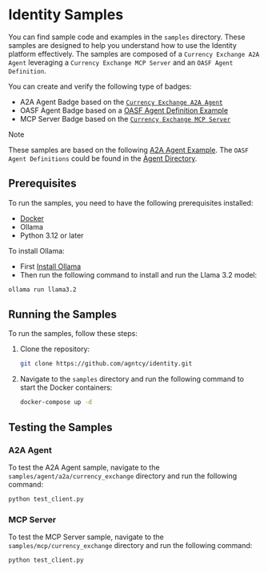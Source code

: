 # Identity Samples

You can find sample code and examples in the `samples` directory.
These samples are designed to help you understand how to use the Identity platform effectively.
The samples are composed of a `Currency Exchange A2A Agent` leveraging a `Currency Exchange MCP Server` and an `OASF Agent Definition`.

You can create and verify the following type of badges:

- A2A Agent Badge based on the [`Currency Exchange A2A Agent`](agent/a2a)
- OASF Agent Badge based on a [OASF Agent Definition Example](agent/oasf)
- MCP Server Badge based on the [`Currency Exchange MCP Server`](mcp)

> [!NOTE]
> These samples are based on the following [A2A Agent Example](https://github.com/google/A2A/blob/main/samples/python/agents/langgraph).
> The `OASF Agent Definitions` could be found in the [Agent Directory](https://hub.agntcy.org/explore).

## Prerequisites

To run the samples, you need to have the following prerequisites installed:

- [Docker](https://docs.docker.com/engine/install/)
- Ollama
- Python 3.12 or later

To install Ollama:

- First [Install Ollama](https://ollama.com/download)
- Then run the following command to install and run the Llama 3.2 model:

```bash
ollama run llama3.2
```

## Running the Samples

To run the samples, follow these steps:

1. Clone the repository:

   ```bash
   git clone https://github.com/agntcy/identity.git
   ```

2. Navigate to the `samples` directory and run the following command
   to start the Docker containers:

   ```bash
   docker-compose up -d
   ```

## Testing the Samples

### A2A Agent

To test the A2A Agent sample, navigate to the `samples/agent/a2a/currency_exchange`
directory and run the following command:

```bash
python test_client.py
```

### MCP Server

To test the MCP Server sample, navigate to the `samples/mcp/currency_exchange`
directory and run the following command:

```bash
python test_client.py
```
